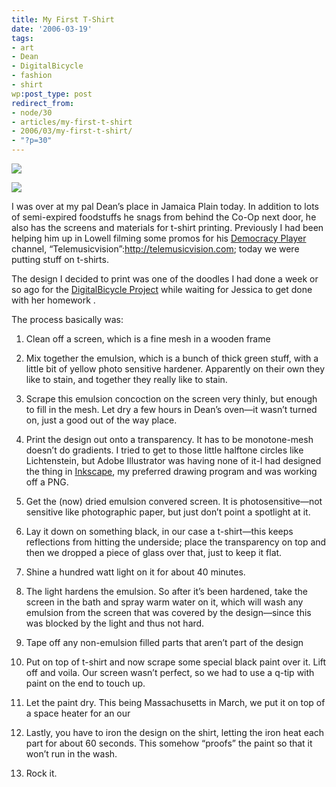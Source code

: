 ```yaml
---
title: My First T-Shirt
date: '2006-03-19'
tags:
- art
- Dean
- DigitalBicycle
- fashion
- shirt
wp:post_type: post
redirect_from:
- node/30
- articles/my-first-t-shirt
- 2006/03/my-first-t-shirt/
- "?p=30"
---
```


[ ![](http://farm1.static.flickr.com/52/115055650_4e87ffadf4.jpg) ](http://www.flickr.com/photos/atomicworkshop/115055650/)

  [ ![](http://farm1.static.flickr.com/38/115054845_9f6bf03a4a.jpg) ](http://www.flickr.com/photos/atomicworkshop/115054845/)

I was over at my pal Dean’s place in Jamaica Plain today. In addition to lots of semi-expired foodstuffs he snags from behind the Co-Op next door, he also has the screens and materials for t-shirt printing. Previously I had been helping him up in Lowell filming some promos for his [Democracy Player](http://getdemocracy.com) channel, “Telemusicvision”:http://telemusicvision.com; today we were putting stuff on t-shirts.

The design I decided to print was one of the doodles I had done a week or so ago for the [DigitalBicycle Project](http://Digitalbicycle.com) while waiting for Jessica to get done with her homework .

The process basically was:


1. Clean off a screen, which is a fine mesh in a wooden frame

2. Mix together the emulsion, which is a bunch of thick green stuff, with a little bit of yellow photo sensitive hardener. Apparently on their own they like to stain, and together they really like to stain.

3. Scrape this emulsion concoction on the screen very thinly, but enough to fill in the mesh. Let dry a few hours in Dean’s oven—it wasn’t turned on, just a good out of the way place.

4. Print the design out onto a transparency. It has to be monotone-mesh doesn’t do gradients. I tried to get to those little halftone circles like Lichtenstein, but Adobe Illustrator was having none of it-I had designed the thing in [Inkscape](http://inkscape.org), my preferred drawing program and was working off a PNG.

5. Get the (now) dried emulsion convered screen. It is photosensitive—not sensitive like photographic paper, but just don’t point a spotlight at it.

6. Lay it down on something black, in our case a t-shirt—this keeps reflections from hitting the underside; place the transparency on top and then we dropped a piece of glass over that, just to keep it flat.

7. Shine a hundred watt light on it for about 40 minutes.

8. The light hardens the emulsion. So after it’s been hardened, take the screen in the bath and spray warm water on it, which will wash any emulsion from the screen that was covered by the design—since this was blocked by the light and thus not hard.

9. Tape off any non-emulsion filled parts that aren’t part of the design

10. Put on top of t-shirt and now scrape some special black paint over it. Lift off and voila. Our screen wasn’t perfect, so we had to use a q-tip with paint on the end to touch up.

11. Let the paint dry. This being Massachusetts in March, we put it on top of a space heater for an our

12. Lastly, you have to iron the design on the shirt, letting the iron heat each part for about 60 seconds. This somehow “proofs” the paint so that it won’t run in the wash.

13. Rock it.
